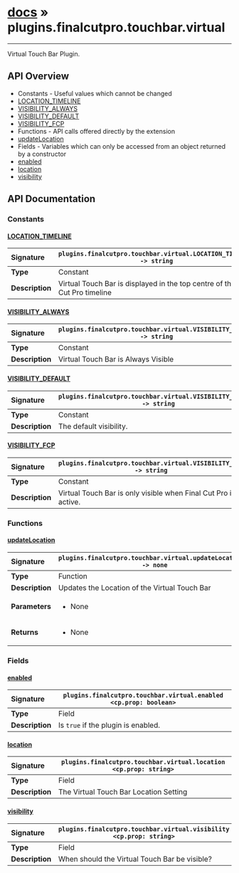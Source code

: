 # [docs](index.md) » plugins.finalcutpro.touchbar.virtual
---

Virtual Touch Bar Plugin.

## API Overview
* Constants - Useful values which cannot be changed
 * [LOCATION_TIMELINE](#location_timeline)
 * [VISIBILITY_ALWAYS](#visibility_always)
 * [VISIBILITY_DEFAULT](#visibility_default)
 * [VISIBILITY_FCP](#visibility_fcp)
* Functions - API calls offered directly by the extension
 * [updateLocation](#updatelocation)
* Fields - Variables which can only be accessed from an object returned by a constructor
 * [enabled](#enabled)
 * [location](#location)
 * [visibility](#visibility)

## API Documentation

### Constants

#### [LOCATION_TIMELINE](#location_timeline)
| <span style="float: left;">**Signature**</span> | <span style="float: left;">`plugins.finalcutpro.touchbar.virtual.LOCATION_TIMELINE -> string` </span>                                                          |
| -----------------------------------------------------|---------------------------------------------------------------------------------------------------------|
| **Type**                                             | Constant                                                                                         |
| **Description**                                      | Virtual Touch Bar is displayed in the top centre of the Final Cut Pro timeline                                                                                         |

#### [VISIBILITY_ALWAYS](#visibility_always)
| <span style="float: left;">**Signature**</span> | <span style="float: left;">`plugins.finalcutpro.touchbar.virtual.VISIBILITY_ALWAYS -> string` </span>                                                          |
| -----------------------------------------------------|---------------------------------------------------------------------------------------------------------|
| **Type**                                             | Constant                                                                                         |
| **Description**                                      | Virtual Touch Bar is Always Visible                                                                                         |

#### [VISIBILITY_DEFAULT](#visibility_default)
| <span style="float: left;">**Signature**</span> | <span style="float: left;">`plugins.finalcutpro.touchbar.virtual.VISIBILITY_DEFAULT -> string` </span>                                                          |
| -----------------------------------------------------|---------------------------------------------------------------------------------------------------------|
| **Type**                                             | Constant                                                                                         |
| **Description**                                      | The default visibility.                                                                                         |

#### [VISIBILITY_FCP](#visibility_fcp)
| <span style="float: left;">**Signature**</span> | <span style="float: left;">`plugins.finalcutpro.touchbar.virtual.VISIBILITY_FCP -> string` </span>                                                          |
| -----------------------------------------------------|---------------------------------------------------------------------------------------------------------|
| **Type**                                             | Constant                                                                                         |
| **Description**                                      | Virtual Touch Bar is only visible when Final Cut Pro is active.                                                                                         |

### Functions

#### [updateLocation](#updatelocation)
| <span style="float: left;">**Signature**</span> | <span style="float: left;">`plugins.finalcutpro.touchbar.virtual.updateLocation() -> none` </span>                                                          |
| -----------------------------------------------------|---------------------------------------------------------------------------------------------------------|
| **Type**                                             | Function                                                                                         |
| **Description**                                      | Updates the Location of the Virtual Touch Bar                                                                                         |
| **Parameters**                                       | <ul markdown="1"><li markdown="1">None</li></ul> |
| **Returns**                                          | <ul markdown="1"><li markdown="1">None</li></ul>          |

### Fields

#### [enabled](#enabled)
| <span style="float: left;">**Signature**</span> | <span style="float: left;">`plugins.finalcutpro.touchbar.virtual.enabled <cp.prop: boolean>` </span>                                                          |
| -----------------------------------------------------|---------------------------------------------------------------------------------------------------------|
| **Type**                                             | Field                                                                                         |
| **Description**                                      | Is `true` if the plugin is enabled.                                                                                         |

#### [location](#location)
| <span style="float: left;">**Signature**</span> | <span style="float: left;">`plugins.finalcutpro.touchbar.virtual.location <cp.prop: string>` </span>                                                          |
| -----------------------------------------------------|---------------------------------------------------------------------------------------------------------|
| **Type**                                             | Field                                                                                         |
| **Description**                                      | The Virtual Touch Bar Location Setting                                                                                         |

#### [visibility](#visibility)
| <span style="float: left;">**Signature**</span> | <span style="float: left;">`plugins.finalcutpro.touchbar.virtual.visibility <cp.prop: string>` </span>                                                          |
| -----------------------------------------------------|---------------------------------------------------------------------------------------------------------|
| **Type**                                             | Field                                                                                         |
| **Description**                                      | When should the Virtual Touch Bar be visible?                                                                                         |

